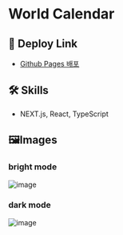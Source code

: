 # World Calendar

## 🔗 Deploy Link

- [Github Pages 배포](https://kskim625.github.io/world-calendar/)

## 🛠️ Skills

- NEXT.js, React, TypeScript

## 🖼️Images

### bright mode

![image](https://user-images.githubusercontent.com/83746849/163198428-d9e3df19-4659-4b73-b50d-983b3a3a9d40.png)

### dark mode

![image](https://user-images.githubusercontent.com/83746849/163198546-5b926051-0de1-490e-937e-7dc1d4630325.png)
